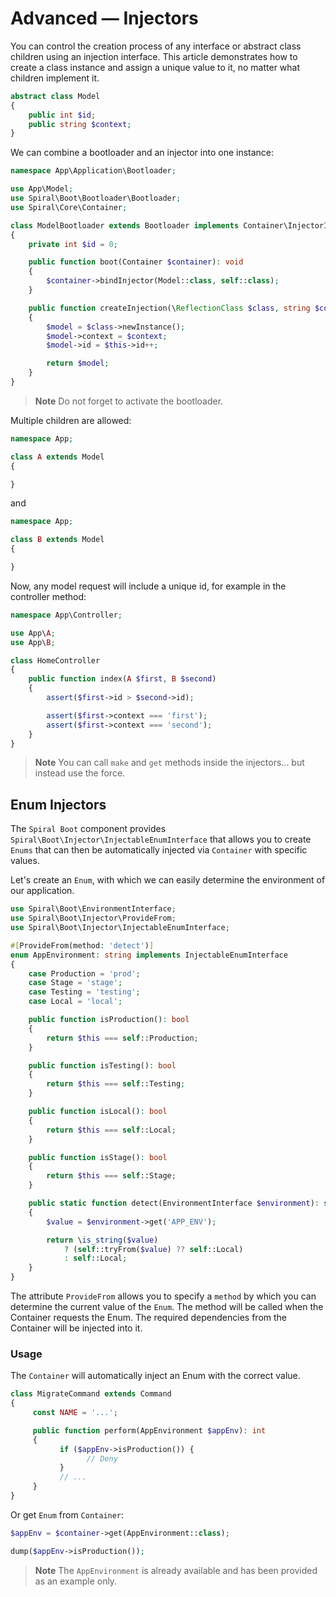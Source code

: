 # Advanced — Injectors

You can control the creation process of any interface or abstract class children using an injection interface. This
article demonstrates how to create a class instance and assign a unique value to it, no matter what children implement
it.

```php
abstract class Model
{
    public int $id;
    public string $context;
}
```

We can combine a bootloader and an injector into one instance:

```php
namespace App\Application\Bootloader;

use App\Model;
use Spiral\Boot\Bootloader\Bootloader;
use Spiral\Core\Container;

class ModelBootloader extends Bootloader implements Container\InjectorInterface, Container\SingletonInterface
{
    private int $id = 0;

    public function boot(Container $container): void
    {
        $container->bindInjector(Model::class, self::class);
    }

    public function createInjection(\ReflectionClass $class, string $context = null): Model
    {
        $model = $class->newInstance();
        $model->context = $context;
        $model->id = $this->id++;

        return $model;
    }
}
```

> **Note**
> Do not forget to activate the bootloader.

Multiple children are allowed:

```php
namespace App;

class A extends Model
{

}
```

and

```php
namespace App;

class B extends Model
{

}
```

Now, any model request will include a unique id, for example in the controller method:

```php
namespace App\Controller;

use App\A;
use App\B;

class HomeController
{
    public function index(A $first, B $second)
    {
        assert($first->id > $second->id);

        assert($first->context === 'first');
        assert($first->context === 'second');
    }
}
```

> **Note**
> You can call `make` and `get` methods inside the injectors... but instead use the force. 

## Enum Injectors

The `Spiral Boot` component provides `Spiral\Boot\Injector\InjectableEnumInterface` that allows you to create `Enums` 
that can then be automatically injected via `Container` with specific values.

Let's create an `Enum`, with which we can easily determine the environment of our application.

```php
use Spiral\Boot\EnvironmentInterface;
use Spiral\Boot\Injector\ProvideFrom;
use Spiral\Boot\Injector\InjectableEnumInterface;

#[ProvideFrom(method: 'detect')]
enum AppEnvironment: string implements InjectableEnumInterface
{
    case Production = 'prod';
    case Stage = 'stage';
    case Testing = 'testing';
    case Local = 'local';

    public function isProduction(): bool
    {
        return $this === self::Production;
    }

    public function isTesting(): bool
    {
        return $this === self::Testing;
    }

    public function isLocal(): bool
    {
        return $this === self::Local;
    }

    public function isStage(): bool
    {
        return $this === self::Stage;
    }

    public static function detect(EnvironmentInterface $environment): self
    {
        $value = $environment->get('APP_ENV');

        return \is_string($value)
            ? (self::tryFrom($value) ?? self::Local)
            : self::Local;
    }
}
```

The attribute `ProvideFrom` allows you to specify a `method` by which you can determine the current value of the `Enum`.
The method will be called when the Container requests the Enum. The required dependencies from the Container will be 
injected into it.

### Usage

The `Container` will automatically inject an Enum with the correct value.

```php
class MigrateCommand extends Command 
{
     const NAME = '...';

     public function perform(AppEnvironment $appEnv): int
     {
           if ($appEnv->isProduction()) {
                 // Deny
           }
           // ...
     }
}
```

Or get `Enum` from `Container`:

```php
$appEnv = $container->get(AppEnvironment::class);

dump($appEnv->isProduction());
```

> **Note**
> The `AppEnvironment` is already available and has been provided as an example only.
